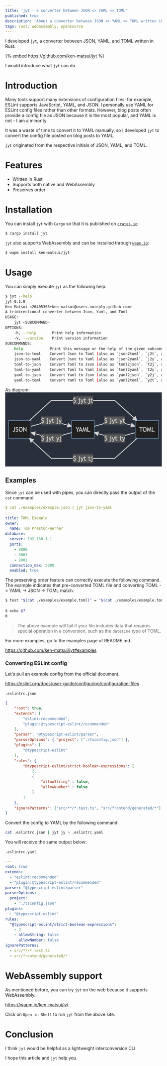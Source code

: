```yaml
---
title: 'jyt - a converter between JSON <> YAML <> TOML'
published: true
description: 'About a converter between JSON <> YAML <> TOML written in Rust'
tags: rust, webassembly, opensource
---
```


I developed `jyt`, a converter between JSON, YAML, and TOML written in Rust.

{% embed https://github.com/ken-matsui/jyt %}

I would introduce what `jyt` can do.

# Introduction

Many tools support many extensions of configuration files; for example, ESLint supports JavaScript, YAML, and JSON. I personally use YAML for ESLint config files rather than other formats. However, blog posts often provide a config file as JSON because it is the most popular, and YAML is not - I am a minority.

It was a waste of time to convert it to YAML manually, so I developed `jyt` to convert the config file posted on blog posts to YAML.

`jyt` originated from the respective initials of JSON, YAML, and TOML.

# Features

* Written in Rust
* Supports both native and WebAssembly
* Preserves order

# Installation

You can install `jyt` with `Cargo` so that it is published on [`crates.io`](https://crates.io/crates/jyt):

```bash
$ cargo install jyt
```

`jyt` also supports WebAssembly and can be installed through [`wapm.io`](https://wapm.io/ken-matsui/jyt):

```bash
$ wapm install ken-matsui/jyt
```

# Usage

You can simply execute `jyt` as the following help.

```bash
$ jyt --help
jyt 0.1.0
Ken Matsui <26405363+ken-matsui@users.noreply.github.com>
A tridirectional converter between Json, Yaml, and Toml
USAGE:
    jyt <SUBCOMMAND>
OPTIONS:
    -h, --help       Print help information
    -V, --version    Print version information
SUBCOMMANDS:
    help            Print this message or the help of the given subcommand(s)
    json-to-toml    Convert Json to Toml (also as `json2toml`, `j2t`, and `jt`)
    json-to-yaml    Convert Json to Yaml (also as `json2yaml`, `j2y`, and `jy`)
    toml-to-json    Convert Toml to Json (also as `toml2json`, `t2j`, and `tj`)
    toml-to-yaml    Convert Toml to Yaml (also as `toml2yaml`, `t2y`, and `ty`)
    yaml-to-json    Convert Yaml to Json (also as `yaml2json`, `y2j`, and `yj`)
    yaml-to-toml    Convert Yaml to Toml (also as `yaml2toml`, `y2t`, and `yt`)
```

As diagram: ![jyt diagram](./assets/diagram.png)

## Examples

Since `jyt` can be used with pipes, you can directly pass the output of the `cat` command.

```yaml
$ cat ./examples/example.json | jyt json-to-yaml
---
title: TOML Example
owner:
  name: Tom Preston-Werner
database:
  server: 192.168.1.1
  ports:
    - 8000
    - 8001
    - 8002
  connection_max: 5000
  enabled: true
```

The preserving order feature can correctly execute the following command.
The example indicates that pre-converted TOML file and converting TOML -> YAML -> JSON -> TOML match.

```bash
$ test "$(cat ./examples/example.toml)" = "$(cat ./examples/example.toml | jyt ty | jyt yj | jyt jt)"

$ echo $?
0
```

> The above example will fail if your file includes data that requires special operation in a conversion, such as the `datetime` type of TOML.

For more examples, go to the examples page of README.md.

https://github.com/ken-matsui/jyt#examples

### Converting ESLint config

Let's pull an example config from the official document.

https://eslint.org/docs/user-guide/configuring/configuration-files

`.eslintrc.json`

```json
{
    "root": true,
    "extends": [
        "eslint:recommended",
        "plugin:@typescript-eslint/recommended"
    ],
    "parser": "@typescript-eslint/parser",
    "parserOptions": { "project": ["./tsconfig.json"] },
    "plugins": [
        "@typescript-eslint"
    ],
    "rules": {
        "@typescript-eslint/strict-boolean-expressions": [
            2,
            {
                "allowString" : false,
                "allowNumber" : false
            }
        ]
    },
    "ignorePatterns": ["src/**/*.test.ts", "src/frontend/generated/*"]
}
```

Convert the config to YAML by the following command:

```bash
cat .eslintrc.json | jyt jy > .eslintrc.yaml
```

You will receive the same output below:

`.eslintrc.yaml`

```yaml
---
root: true
extends:
  - "eslint:recommended"
  - "plugin:@typescript-eslint/recommended"
parser: "@typescript-eslint/parser"
parserOptions:
  project:
    - "./tsconfig.json"
plugins:
  - "@typescript-eslint"
rules:
  "@typescript-eslint/strict-boolean-expressions":
    - 2
    - allowString: false
      allowNumber: false
ignorePatterns:
  - src/**/*.test.ts
  - src/frontend/generated/*
```

# WebAssembly support

As mentioned before, you can try `jyt` on the web because it supports WebAssembly.

https://wapm.io/ken-matsui/jyt

Click on `Open in Shell` to run `jyt` from the above site.

# Conclusion

I think `jyt` would be helpful as a lightweight interconversion CLI.

I hope this article and `jyt` help you.
